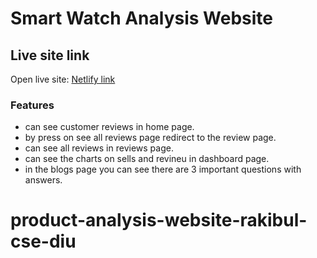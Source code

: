 # Smart Watch Analysis Website

## Live site link
Open live site: [Netlify link](https://incandescent-fairy-6b6199.netlify.app/)

### Features
* can see customer reviews in home page.
* by press on see all reviews page redirect to the review page.
* can see all reviews in reviews page.
* can see the charts on sells and revineu in dashboard page.
* in the blogs page you can see there are 3 important questions with answers.
# product-analysis-website-rakibul-cse-diu
